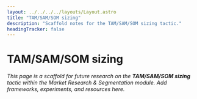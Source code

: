 ```yaml
---
layout: ../../../../layouts/Layout.astro
title: "TAM/SAM/SOM sizing"
description: "Scaffold notes for the TAM/SAM/SOM sizing tactic."
headingTracker: false
---
```

# TAM/SAM/SOM sizing

_This page is a scaffold for future research on the **TAM/SAM/SOM sizing** tactic within the Market Research & Segmentation module. Add frameworks, experiments, and resources here._
